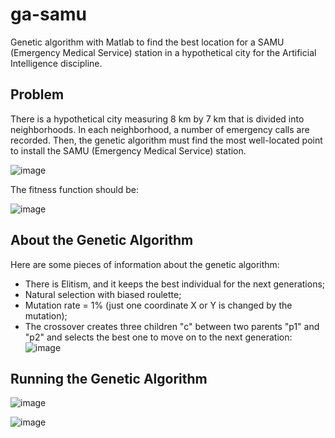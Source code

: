 # ga-samu
Genetic algorithm with Matlab to find the best location for a SAMU (Emergency Medical Service) station in a hypothetical city  for the Artificial Intelligence discipline.

## Problem

There is a hypothetical city measuring 8 km by 7 km that is divided into neighborhoods. In each neighborhood, a number of emergency calls are recorded. Then, the genetic algorithm must find the most well-located point to install the SAMU (Emergency Medical Service) station.

![image](https://github.com/hugodiasg/ga-samu/assets/80465879/08d3a6d0-09e1-4dd6-b091-d717b9fbd1d4)

The fitness function should be:

![image](https://github.com/hugodiasg/ga-samu/assets/80465879/c16a5e0c-6efa-4c46-bcad-ed0c20236f18)

## About the Genetic Algorithm

Here are some pieces of information about the genetic algorithm:
- There is Elitism, and it keeps the best individual for the next generations;
- Natural selection with biased roulette;
- Mutation rate = 1% (just one coordinate X or Y is changed by the mutation);
- The crossover creates three children "c" between two parents "p1" and "p2" and selects the best one to move on to the next generation:
![image](https://github.com/hugodiasg/ga-samu/assets/80465879/92157a48-9eba-4914-a526-b0f2a709e928)
 
## Running the Genetic Algorithm

![image](https://github.com/hugodiasg/ga-samu/assets/80465879/a3182b59-8c1c-4fb3-9aa3-75a75fb0cd96)

![image](https://github.com/hugodiasg/ga-samu/assets/80465879/3485e5bb-fdfd-4306-92fa-0d2e348d9271)

